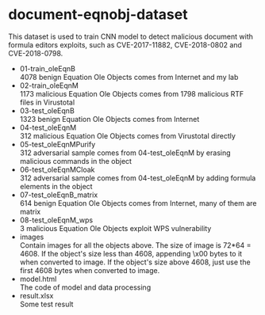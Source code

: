 # document-eqnobj-dataset
This dataset is used to train CNN model to detect malicious document with formula editors exploits, such as CVE-2017-11882, CVE-2018-0802 and CVE-2018-0798.

* 01-train_oleEqnB  
4078 benign Equation Ole Objects comes from Internet and my lab
* 02-train_oleEqnM  
1173 malicious Equation Ole Objects comes from 1798 malicious RTF files in Virustotal
* 03-test_oleEqnB  
1323 benign Equation Ole Objects comes from Internet
* 04-test_oleEqnM  
312 malicious Equation Ole Objects comes from Virustotal directly
* 05-test_oleEqnMPurify  
312 adversarial sample comes from 04-test_oleEqnM by erasing malicious commands in the object
* 06-test_oleEqnMCloak  
312 adversarial sample comes from 04-test_oleEqnM by adding formula elements in the object 
* 07-test_oleEqnB_matrix  
614 benign Equation Ole Objects comes from Internet, many of them are matrix
* 08-test_oleEqnM_wps  
3 malicious Equation Ole Objects exploit WPS vulnerability
* images  
Contain images for all the objects above. The size of image is 72*64 = 4608. If the object's size less than 4608, appending \x00 bytes to it when converted to image. If the object's size above 4608, just use the first 4608 bytes when converted to image.
* model.html  
The code of model and data processing 
* result.xlsx  
Some test result
